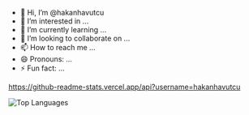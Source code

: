 - 👋 Hi, I’m @hakanhavutcu
- 👀 I’m interested in ...
- 🌱 I’m currently learning ...
- 💞️ I’m looking to collaborate on ...
- 📫 How to reach me ...
- 😄 Pronouns: ...
- ⚡ Fun fact: ...

<!---
hakanhavutcu/hakanhavutcu is a ✨ special ✨ repository because its `README.md` (this file) appears on your GitHub profile.
You can click the Preview link to take a look at your changes.
--->
https://github-readme-stats.vercel.app/api?username=hakanhavutcu

![Top Languages](https://github-readme-stats.vercel.app/api/top-langs/?username=hakanhavutcu&layout=compact&theme=radical)



